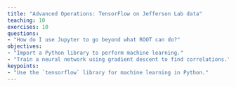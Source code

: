 ```yaml
---
title: "Advanced Operations: TensorFlow on Jefferson Lab data"
teaching: 10
exercises: 10
questions:
- "How do I use Jupyter to go beyond what ROOT can do?"
objectives:
- "Import a Python library to perform machine learning."
- "Train a neural network using gradient descent to find correlations."
keypoints:
- "Use the `tensorflow` library for machine learning in Python."
---
```


## 
